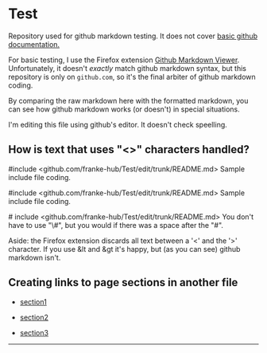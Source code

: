 # Test
Repository used for github markdown testing. It does not cover [basic github documentation.](https://docs.github.com/en/get-started/writing-on-github/getting-started-with-writing-and-formatting-on-github)

For basic testing, I use the Firefox extension [Github Markdown Viewer](https://github.com/painyeph/GitLabMarkdownViewer). Unfortunately, it doesn't *exactly* match github markdown syntax,
but this repository is only on `github.com`, so it's the final arbiter of github markdown coding.

By comparing the raw markdown here with the formatted markdown, you can see how github markdown works (or doesn't) in special situations.

I'm editing this file using github's editor. It doesn't check speelling. 

## How is text that uses "\<\>" characters handled?
\#include <github.com/franke-hub/Test/edit/trunk/README.md> Sample include file coding.

#include <github.com/franke-hub/Test/edit/trunk/README.md> Sample include file coding.

\# include <github.com/franke-hub/Test/edit/trunk/README.md> You don't have to use "\\#", but you would if there was a space after the "#".

Aside: the Firefox extension discards all text between a '<' and the '>' character. If you use &lt and &gt it's happy, but (as you can see) github markdown isn't.

## Creating links to page sections in another file

- [section1](./section-page#section1)

- [section2](./section-page#section2)

- [section3](section-page#section3)

---
